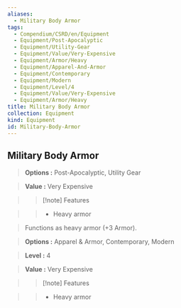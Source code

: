 ```yaml
---
aliases:
  - Military Body Armor
tags:
  - Compendium/CSRD/en/Equipment
  - Equipment/Post-Apocalyptic
  - Equipment/Utility-Gear
  - Equipment/Value/Very-Expensive
  - Equipment/Armor/Heavy
  - Equipment/Apparel-And-Armor
  - Equipment/Contemporary
  - Equipment/Modern
  - Equipment/Level/4
  - Equipment/Value/Very-Expensive
  - Equipment/Armor/Heavy
title: Military Body Armor
collection: Equipment
kind: Equipment
id: Military-Body-Armor
---
```

## Military Body Armor    
    
>    
> **Options :** Post-Apocalyptic, Utility Gear    
> **Value :** Very Expensive    
>>[!note] Features    
>> - Heavy armor    
    
>Functions as heavy armor (+3 Armor).    
> **Options :** Apparel & Armor, Contemporary, Modern    
> **Level :** 4    
> **Value :** Very Expensive    
>>[!note] Features    
>> - Heavy armor
